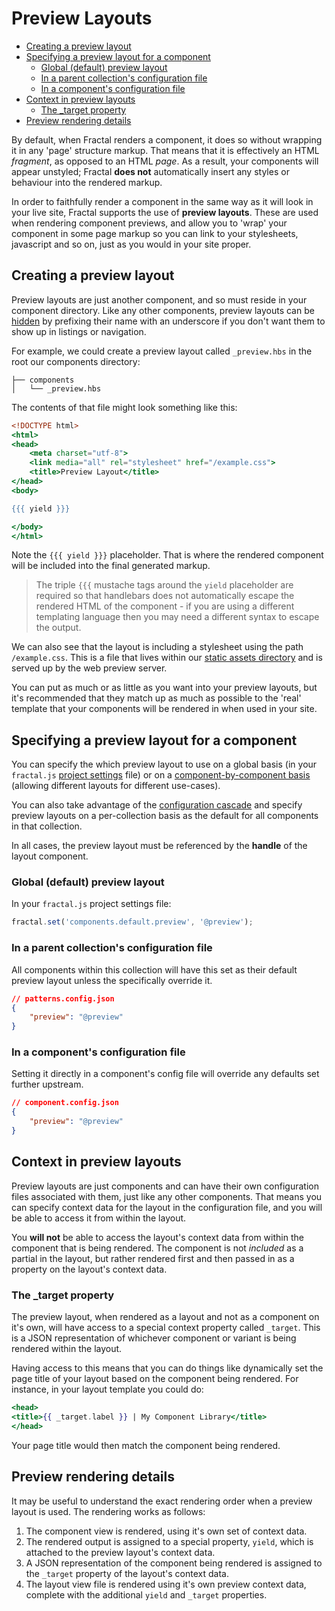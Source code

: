 # Preview Layouts

<!-- START doctoc generated TOC please keep comment here to allow auto update -->
<!-- DON'T EDIT THIS SECTION, INSTEAD RE-RUN doctoc TO UPDATE -->


- [Creating a preview layout](#creating-a-preview-layout)
- [Specifying a preview layout for a component](#specifying-a-preview-layout-for-a-component)
  - [Global (default) preview layout](#global-default-preview-layout)
  - [In a parent collection's configuration file](#in-a-parent-collections-configuration-file)
  - [In a component's configuration file](#in-a-components-configuration-file)
- [Context in preview layouts](#context-in-preview-layouts)
  - [The _target property](#the-_target-property)
- [Preview rendering details](#preview-rendering-details)

<!-- END doctoc generated TOC please keep comment here to allow auto update -->

By default, when Fractal renders a component, it does so without wrapping it in any 'page' structure markup. That means that it is effectively an HTML *fragment*, as opposed to an HTML *page*. As a result, your components will appear unstyled; Fractal **does not** automatically insert any styles or behaviour into the rendered markup.

In order to faithfully render a component in the same way as it will look in your live site, Fractal supports the use of **preview layouts**. These are used when rendering component previews, and allow you to 'wrap' your component in some page markup so you can link to your stylesheets, javascript and so on, just as you would in your site proper.

## Creating a preview layout

Preview layouts are just another component, and so must reside in your component directory. Like any other components, preview layouts can be [hidden](/docs/components/tips.md#hiding-components) by prefixing their name with an underscore if you don't want them to show up in listings or navigation.

For example, we could create a preview layout called `_preview.hbs` in the root our components directory:

```
├── components
│   └── _preview.hbs
```

The contents of that file might look something like this:

```handlebars
<!DOCTYPE html>
<html>
<head>
    <meta charset="utf-8">
    <link media="all" rel="stylesheet" href="/example.css">
    <title>Preview Layout</title>
</head>
<body>

{{{ yield }}}

</body>
</html>
```

Note the `{{{ yield }}}` placeholder. That is where the rendered component will be included into the final generated markup.

> The triple `{{{` mustache tags around the `yield` placeholder are required so that handlebars does not automatically escape the rendered HTML of the component - if you are using a different templating language then you may need a different syntax to escape the output.

We can also see that the layout is including a stylesheet using the path `/example.css`. This is a file that lives within our [static assets directory](/docs/project-settings.md#static-assets-path) and is served up by the web preview server.

You can put as much or as little as you want into your preview layouts, but it's recommended that they match up as much as possible to the 'real' template that your components will be rendered in when used in your site.

## Specifying a preview layout for a component

You can specify the which preview layout to use on a global basis (in your `fractal.js` [project settings](/docs/project-settings.md) file) or on a [component-by-component basis](/docs/components/configuration.md#preview) (allowing different layouts for different use-cases).

You can also take advantage of the [configuration cascade](/docs/configuration-files.md#configuration-inheritance) and specify preview layouts on a per-collection basis as the default for all components in that collection.

In all cases, the preview layout must be referenced by the **handle** of the layout component.

### Global (default) preview layout

In your `fractal.js` project settings file:

```js
fractal.set('components.default.preview', '@preview');
```

### In a parent collection's configuration file

All components within this collection will have this set as their default preview layout unless the specifically override it.

```json
// patterns.config.json
{
	"preview": "@preview"
}
```
### In a component's configuration file

Setting it directly in a component's config file will override any defaults set further upstream.

```json
// component.config.json
{
	"preview": "@preview"
}
```

## Context in preview layouts

Preview layouts are just components and can have their own configuration files associated with them, just like any other components. That means you can specify context data for the layout in the configuration file, and you will be able to access it from within the layout.

You **will not** be able to access the layout's context data from within the component that is being rendered. The component is not *included* as a partial in the layout, but rather rendered first and then passed in as a property on the layout's context data.

### The _target property

The preview layout, when rendered as a layout and not as a component on it's own, will have access to a special context property called `_target`. This is a JSON representation of whichever component or variant is being rendered within the layout.

Having access to this means that you can do things like dynamically set the page title of your layout based on the component being rendered. For instance, in your layout template you could do:

```handlebars
<head>
<title>{{ _target.label }} | My Component Library</title>
</head>
```
Your page title would then match the component being rendered.

## Preview rendering details

It may be useful to understand the exact rendering order when a preview layout is used. The rendering works as follows:

1. The component view is rendered, using it's own set of context data.
2. The rendered output is assigned to a special property, `yield`, which is attached to the preview layout's context data.
3. A JSON representation of the component being rendered is assigned to the `_target` property of the layout's context data.
4. The layout view file is rendered using it's own preview context data, complete with the additional `yield` and `_target` properties.
